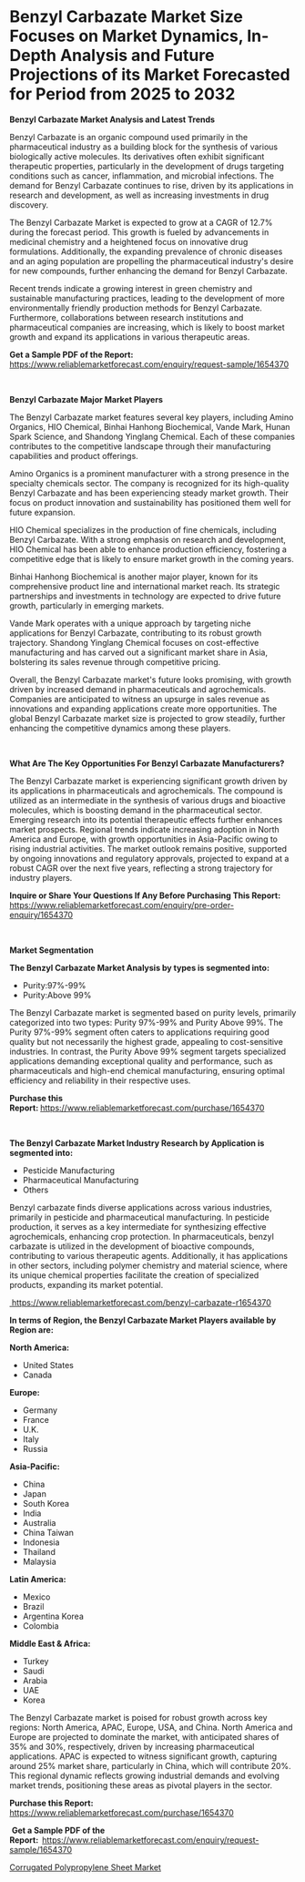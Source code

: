 <p><h1>Benzyl Carbazate Market Size Focuses on Market Dynamics, In-Depth Analysis and Future Projections of its Market Forecasted for Period from 2025 to 2032</h1></p><p><strong>Benzyl Carbazate Market Analysis and Latest Trends</strong></p>
<p><p>Benzyl Carbazate is an organic compound used primarily in the pharmaceutical industry as a building block for the synthesis of various biologically active molecules. Its derivatives often exhibit significant therapeutic properties, particularly in the development of drugs targeting conditions such as cancer, inflammation, and microbial infections. The demand for Benzyl Carbazate continues to rise, driven by its applications in research and development, as well as increasing investments in drug discovery.</p><p>The Benzyl Carbazate Market is expected to grow at a CAGR of 12.7% during the forecast period. This growth is fueled by advancements in medicinal chemistry and a heightened focus on innovative drug formulations. Additionally, the expanding prevalence of chronic diseases and an aging population are propelling the pharmaceutical industry's desire for new compounds, further enhancing the demand for Benzyl Carbazate. </p><p>Recent trends indicate a growing interest in green chemistry and sustainable manufacturing practices, leading to the development of more environmentally friendly production methods for Benzyl Carbazate. Furthermore, collaborations between research institutions and pharmaceutical companies are increasing, which is likely to boost market growth and expand its applications in various therapeutic areas.</p></p>
<p><strong>Get a Sample PDF of the Report:&nbsp;</strong> <a href="https://www.reliablemarketforecast.com/enquiry/request-sample/1654370?utm_campaign=2200&utm_medium=2&utm_source=Github&utm_content=ia&utm_term=31012025&utm_id=benzyl-carbazate">https://www.reliablemarketforecast.com/enquiry/request-sample/1654370</a></p>
<p>&nbsp;</p>
<p><strong>Benzyl Carbazate Major Market Players</strong></p>
<p><p>The Benzyl Carbazate market features several key players, including Amino Organics, HIO Chemical, Binhai Hanhong Biochemical, Vande Mark, Hunan Spark Science, and Shandong Yinglang Chemical. Each of these companies contributes to the competitive landscape through their manufacturing capabilities and product offerings.</p><p>Amino Organics is a prominent manufacturer with a strong presence in the specialty chemicals sector. The company is recognized for its high-quality Benzyl Carbazate and has been experiencing steady market growth. Their focus on product innovation and sustainability has positioned them well for future expansion.</p><p>HIO Chemical specializes in the production of fine chemicals, including Benzyl Carbazate. With a strong emphasis on research and development, HIO Chemical has been able to enhance production efficiency, fostering a competitive edge that is likely to ensure market growth in the coming years.</p><p>Binhai Hanhong Biochemical is another major player, known for its comprehensive product line and international market reach. Its strategic partnerships and investments in technology are expected to drive future growth, particularly in emerging markets. </p><p>Vande Mark operates with a unique approach by targeting niche applications for Benzyl Carbazate, contributing to its robust growth trajectory. Shandong Yinglang Chemical focuses on cost-effective manufacturing and has carved out a significant market share in Asia, bolstering its sales revenue through competitive pricing.</p><p>Overall, the Benzyl Carbazate market's future looks promising, with growth driven by increased demand in pharmaceuticals and agrochemicals. Companies are anticipated to witness an upsurge in sales revenue as innovations and expanding applications create more opportunities. The global Benzyl Carbazate market size is projected to grow steadily, further enhancing the competitive dynamics among these players.</p></p>
<p>&nbsp;</p>
<p><strong>What Are The Key Opportunities For Benzyl Carbazate Manufacturers?</strong></p>
<p><p>The Benzyl Carbazate market is experiencing significant growth driven by its applications in pharmaceuticals and agrochemicals. The compound is utilized as an intermediate in the synthesis of various drugs and bioactive molecules, which is boosting demand in the pharmaceutical sector. Emerging research into its potential therapeutic effects further enhances market prospects. Regional trends indicate increasing adoption in North America and Europe, with growth opportunities in Asia-Pacific owing to rising industrial activities. The market outlook remains positive, supported by ongoing innovations and regulatory approvals, projected to expand at a robust CAGR over the next five years, reflecting a strong trajectory for industry players.</p></p>
<p><strong>Inquire or Share Your Questions If Any Before Purchasing This Report:</strong> <a href="https://www.reliablemarketforecast.com/enquiry/pre-order-enquiry/1654370?utm_campaign=2200&utm_medium=2&utm_source=Github&utm_content=ia&utm_term=31012025&utm_id=benzyl-carbazate">https://www.reliablemarketforecast.com/enquiry/pre-order-enquiry/1654370</a></p>
<p>&nbsp;</p>
<p><strong>Market Segmentation</strong></p>
<p><strong>The Benzyl Carbazate Market Analysis by types is segmented into:</strong></p>
<p><ul><li>Purity:97%-99%</li><li>Purity:Above 99%</li></ul></p>
<p><p>The Benzyl Carbazate market is segmented based on purity levels, primarily categorized into two types: Purity 97%-99% and Purity Above 99%. The Purity 97%-99% segment often caters to applications requiring good quality but not necessarily the highest grade, appealing to cost-sensitive industries. In contrast, the Purity Above 99% segment targets specialized applications demanding exceptional quality and performance, such as pharmaceuticals and high-end chemical manufacturing, ensuring optimal efficiency and reliability in their respective uses.</p></p>
<p><strong>Purchase this Report:&nbsp;</strong><a href="https://www.reliablemarketforecast.com/purchase/1654370?utm_campaign=2200&utm_medium=2&utm_source=Github&utm_content=ia&utm_term=31012025&utm_id=benzyl-carbazate">https://www.reliablemarketforecast.com/purchase/1654370</a></p>
<p>&nbsp;</p>
<p><strong>The Benzyl Carbazate Market Industry Research by Application is segmented into:</strong></p>
<p><ul><li>Pesticide Manufacturing</li><li>Pharmaceutical Manufacturing</li><li>Others</li></ul></p>
<p><p>Benzyl carbazate finds diverse applications across various industries, primarily in pesticide and pharmaceutical manufacturing. In pesticide production, it serves as a key intermediate for synthesizing effective agrochemicals, enhancing crop protection. In pharmaceuticals, benzyl carbazate is utilized in the development of bioactive compounds, contributing to various therapeutic agents. Additionally, it has applications in other sectors, including polymer chemistry and material science, where its unique chemical properties facilitate the creation of specialized products, expanding its market potential.</p></p>
<p><a href="https://www.reliablemarketforecast.com/benzyl-carbazate-r1654370?utm_campaign=2200&utm_medium=2&utm_source=Github&utm_content=ia&utm_term=31012025&utm_id=benzyl-carbazate">&nbsp;https://www.reliablemarketforecast.com/benzyl-carbazate-r1654370</a></p>
<p><strong>In terms of Region, the Benzyl Carbazate Market Players available by Region are:</strong></p>
<p>
    <p> <strong> North America: </strong>
        <ul>
            <li>United States</li>
            <li>Canada</li>
        </ul>
        </p> 
    <p> <strong> Europe: </strong>
        <ul>
            <li>Germany</li>
            <li>France</li>
            <li>U.K.</li>
            <li>Italy</li>
            <li>Russia</li>
        </ul>
        </p> 
    <p> <strong> Asia-Pacific: </strong>
        <ul>
            <li>China</li>
            <li>Japan</li>
            <li>South Korea</li>
            <li>India</li>
            <li>Australia</li>
            <li>China Taiwan</li>
            <li>Indonesia</li>
            <li>Thailand</li>
            <li>Malaysia</li>
        </ul>
        </p> 
    <p> <strong> Latin America: </strong>
        <ul>
            <li>Mexico</li>
            <li>Brazil</li>
            <li>Argentina Korea</li>
            <li>Colombia</li>
        </ul>
        </p> 
    <p> <strong> Middle East & Africa: </strong>
        <ul>
            <li>Turkey</li>
            <li>Saudi</li>
            <li>Arabia</li>
            <li>UAE</li>
            <li>Korea</li>
        </ul>
    </p>
    </p>
<p><p>The Benzyl Carbazate market is poised for robust growth across key regions: North America, APAC, Europe, USA, and China. North America and Europe are projected to dominate the market, with anticipated shares of 35% and 30%, respectively, driven by increasing pharmaceutical applications. APAC is expected to witness significant growth, capturing around 25% market share, particularly in China, which will contribute 20%. This regional dynamic reflects growing industrial demands and evolving market trends, positioning these areas as pivotal players in the sector.</p></p>
<p><strong>Purchase this Report: </strong><a href="https://www.reliablemarketforecast.com/purchase/1654370?utm_campaign=2200&utm_medium=2&utm_source=Github&utm_content=ia&utm_term=31012025&utm_id=benzyl-carbazate">https://www.reliablemarketforecast.com/purchase/1654370</a></p>
<p>&nbsp;<strong>Get a Sample PDF of the Report:&nbsp;&nbsp;</strong><a href="https://www.reliablemarketforecast.com/enquiry/request-sample/1654370?utm_campaign=2200&utm_medium=2&utm_source=Github&utm_content=ia&utm_term=31012025&utm_id=benzyl-carbazate">https://www.reliablemarketforecast.com/enquiry/request-sample/1654370</a></p>
<p><strong></strong></p>
<p><p><a href="https://github.com/shondapmbau/Market-Research-Report-List-1/blob/main/corrugated-polypropylene-sheet-market.md?utm_campaign=2200&utm_medium=2&utm_source=Github&utm_content=ia&utm_term=31012025&utm_id=benzyl-carbazate">Corrugated Polypropylene Sheet Market</a></p></p>